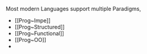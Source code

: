 
Most modern Languages support multiple Paradigms, 
- [[Prog~Impe]]
- [[Prog~Structured]] 
- [[Prog~Functional]] 
- [[Prog~OO]] 
- 

